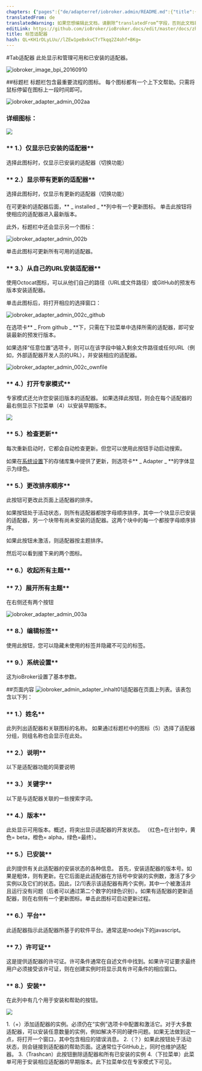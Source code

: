 ```yaml
---
chapters: {"pages":{"de/adapterref/iobroker.admin/README.md":{"title":{"de":"no title"},"content":"de/adapterref/iobroker.admin/README.md"},"de/adapterref/iobroker.admin/admin/tab-adapters.md":{"title":{"de":"Der Reiter Adapter"},"content":"de/adapterref/iobroker.admin/admin/tab-adapters.md"},"de/adapterref/iobroker.admin/admin/tab-instances.md":{"title":{"de":"Der Reiter Instanzen"},"content":"de/adapterref/iobroker.admin/admin/tab-instances.md"},"de/adapterref/iobroker.admin/admin/tab-objects.md":{"title":{"de":"Der Reiter Objekte"},"content":"de/adapterref/iobroker.admin/admin/tab-objects.md"},"de/adapterref/iobroker.admin/admin/tab-states.md":{"title":{"de":"Der Reiter Zustände"},"content":"de/adapterref/iobroker.admin/admin/tab-states.md"},"de/adapterref/iobroker.admin/admin/tab-groups.md":{"title":{"de":"Der Reiter Gruppen"},"content":"de/adapterref/iobroker.admin/admin/tab-groups.md"},"de/adapterref/iobroker.admin/admin/tab-users.md":{"title":{"de":"Der Reiter Benutzer"},"content":"de/adapterref/iobroker.admin/admin/tab-users.md"},"de/adapterref/iobroker.admin/admin/tab-events.md":{"title":{"de":"Der Reiter Ereignisse"},"content":"de/adapterref/iobroker.admin/admin/tab-events.md"},"de/adapterref/iobroker.admin/admin/tab-hosts.md":{"title":{"de":"Der Reiter Hosts"},"content":"de/adapterref/iobroker.admin/admin/tab-hosts.md"},"de/adapterref/iobroker.admin/admin/tab-enums.md":{"title":{"de":"Der Reiter Aufzählungen"},"content":"de/adapterref/iobroker.admin/admin/tab-enums.md"},"de/adapterref/iobroker.admin/admin/tab-log.md":{"title":{"de":"Der Reiter Log"},"content":"de/adapterref/iobroker.admin/admin/tab-log.md"},"de/adapterref/iobroker.admin/admin/tab-system.md":{"title":{"de":"Die Systemeinstellungen"},"content":"de/adapterref/iobroker.admin/admin/tab-system.md"}}}
translatedFrom: de
translatedWarning: 如果您想编辑此文档，请删除“translatedFrom”字段，否则此文档将再次自动翻译
editLink: https://github.com/ioBroker/ioBroker.docs/edit/master/docs/zh-cn/adapterref/iobroker.admin/tab-adapters.md
title: 标签适配器
hash: QL+KH1rDLyLUu//lZEw1peBxkvCTrTkqq2Z4ohf+BKg=
---
```

#Tab适配器
此处显示和管理可用和已安装的适配器。

![iobroker_image_bpi_20160910](../../../de/adapterref/iobroker.admin/img/ioBroker_Image_BPi_20160910.jpg)

##标题栏
标题栏包含最重要流程的图标。
每个图标都有一个上下文帮助。只需将鼠标停留在图标上一段时间即可。

![iobroker_adapter_admin_002aa](../../../de/adapterref/iobroker.admin/img/tab-adapters_002aa.jpg)

### **详细图标：**
![](../../../de/adapterref/iobroker.admin/img/tab-adapters_icons01_20170108-e1483882554815.jpg)

### ** 1.）仅显示已安装的适配器**
选择此图标时，仅显示已安装的适配器（切换功能）

### ** 2.）显示带有更新的适配器**
选择此图标时，仅显示有更新的适配器（切换功能）

在可更新的适配器后面，** _ installed _ **列中有一个更新图标。
单击此按钮将使相应的适配器进入最新版本。

此外，标题栏中还会显示另一个图标：

![iobroker_adapter_admin_002b](../../../de/adapterref/iobroker.admin/img/tab-adapters_002b.jpg)

单击此图标可更新所有可用的适配器。

### ** 3.）从自己的URL安装适配器**
使用Octocat图标，可以从他们自己的路径（URL或文件路径）或GitHub的预发布版本安装适配器。

单击此图标后，将打开相应的选择窗口：

![iobroker_adapter_admin_002c_github](../../../de/adapterref/iobroker.admin/img/tab-adapters_002c_GitHub.jpg)

在选项卡** _ From github _ **下，只需在下拉菜单中选择所需的适配器，即可安装最新的预发行版本。

如果选择“任意位置”选项卡，则可以在该字段中输入剩余文件路径或任何URL（例如，外部适配器开发人员的URL），并安装相应的适配器。

![iobroker_adapter_admin_002c_ownfile](../../../de/adapterref/iobroker.admin/img/tab-adapters_002c_ownFile.jpg)

### ** 4.）打开专家模式**
专家模式还允许您安装旧版本的适配器。
如果选择此按钮，则会在每个适配器的最右侧显示下拉菜单（4）以安装早期版本。

![](../../../de/adapterref/iobroker.admin/img/tab-adapters_icons02_20170108.jpg)

### ** 5.）检查更新**
每次重新启动时，它都会自动检查更新。但您可以使用此按钮手动启动搜索。

如果在[系统设置](#Systemeinstellungen)下的存储库集中提供了更新，则选项卡** _ Adapter _ **的字体显示为绿色。

### ** 5.）更改排序顺序**
此按钮可更改此页面上适配器的排序。

如果按钮处于活动状态，则所有适配器都按字母顺序排序，其中一个块显示已安装的适配器，另一个块带有尚未安装的适配器。这两个块中的每一个都按字母顺序排序。

如果此按钮未激活，则适配器按主题排序。

然后可以看到接下来的两个图标。

### ** 6.）收起所有主题**
### ** 7.）展开所有主题**
在右侧还有两个按钮

![iobroker_adapter_admin_003a](../../../de/adapterref/iobroker.admin/img/tab-adapters_003a.jpg)

### ** 8.）编辑标签**
使用此按钮，您可以隐藏未使用的标签并隐藏不可见的标签。

### ** <a id="Systemeinstellungen"></a> 9.）系统设置**
这为ioBroker设置了基本参数。

##页面内容
![iobroker_admin_adapter_inhalt01](../../../de/adapterref/iobroker.admin/img/tab-adapters_Inhalt01.jpg)适配器在页面上列表。该表包含以下列：

### ** 1.）姓名**
此列列出适配器和关联图标的名称。
如果通过标题栏中的图标（5）选择了适配器分组，则组名称也会显示在此处。

### ** 2.）说明**
以下是适配器功能的简要说明

### ** 3.）关键字**
以下是与适配器关联的一些搜索字词。

### ** 4.）版本**
此处显示可用版本。概述，将突出显示适配器的开发状态。 （红色=在计划中，黄色= beta，橙色= alpha，绿色=最终）。

### ** 5.）已安装**
此列提供有关此适配器的安装状态的各种信息。
首先，安装适配器的版本号。如果是粗体，则有更新。在它后面是此适配器在方括号中安装的实例数，激活了多少实例以及它们的状态。因此，[2/1]表示该适配器有两个实例，其中一个被激活并且运行没有问题（后者可以通过第二个数字的绿色识别）。如果有适配器的更新适配器，则在右侧有一个更新图标。单击此图标可启动更新过程。

### ** 6.）平台**
此适配器指示此适配器所基于的软件平台。通常这是nodejs下的javascript。

### ** 7.）许可证**
这是提供适配器的许可证。许可条件通常在自述文件中找到。如果许可证要求最终用户必须接受该许可证，则在创建实例时将显示具有许可条件的相应窗口。

### ** 8.）安装**
在此列中有几个用于安装和帮助的按钮。

![](../../../de/adapterref/iobroker.admin/img/tab-adapters_icons02_20170108.jpg)

1.（+）添加适配器的实例。必须仍在“实例”选项卡中配置和激活它。对于大多数适配器，可以安装任意数量的实例，例如解决不同的硬件问题。如果无法做到这一点，将打开一个窗口，其中包含相应的错误消息。
2.（？）如果此按钮处于活动状态，则会链接到适配器的帮助页面。这通常位于GitHub上，同时也维护适配器。
3.（Trashcan）此按钮删除适配器和所有已安装的实例
4.（下拉菜单）此菜单可用于安装相应适配器的早期版本。此下拉菜单仅在专家模式下可见。